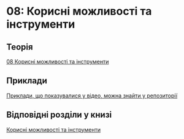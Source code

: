 # 08: Корисні можливості та інструменти


## Теорія

[08 Корисні можливості та інструменти](https://www.youtube.com/playlist?list=PLlwMBlO5_y3Th5GRWS9FquDJQBiwKURV9)



## Приклади

[Приклади, що показувалися у відео, можна знайти у репозиторії](https://github.com/natenka/pynenguk-examples/tree/main/examples/08_useful_basics)

## Відповідні розділи у книзі

[Корисні можливості та інструменти](https://pyneng.io/book/08-useful-basics//)

